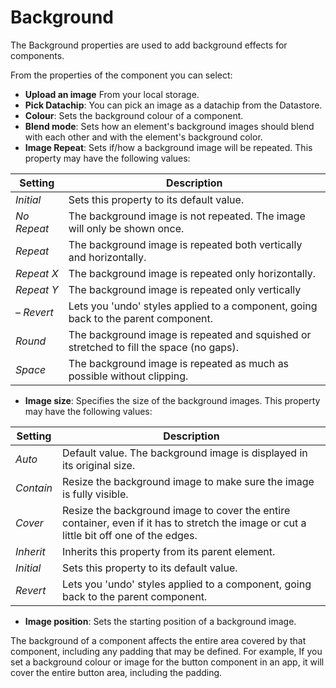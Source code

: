 # Background

The Background properties are used to add background effects for components.

From the properties of the component you can select:
- **Upload an image** From your local storage.
- **Pick Datachip**: You can pick an image as a datachip from the Datastore. 
- **Colour**: Sets the background colour of a component.
- **Blend mode**: Sets how an element's background images should blend with each other and with the element's background color.
- **Image Repeat**: Sets if/how a background image will be repeated. This property may have the following values:
 
| Setting | Description |
| --- | --- |
| _Initial_ | Sets this property to its default value. |
| _No Repeat_ | The background image is not repeated. The image will only be shown once. |
| _Repeat_ | The background image is repeated both vertically and horizontally. |
| _Repeat X_ | The background image is repeated only horizontally. |
| _Repeat Y_ | The background image is repeated only vertically |
| – _Revert_ | Lets you 'undo' styles applied to a component, going back to the parent component. |
| _Round_ | The background image is repeated and squished or stretched to fill the space (no gaps). |
 | _Space_ | The background image is repeated as much as possible without clipping.|

- **Image size**: Specifies the size of the background images. This property may have the following values:

| Setting | Description |
| --- | --- |
| _Auto_ | Default value. The background image is displayed in its original size. |
| _Contain_ | Resize the background image to make sure the image is fully visible. |
| _Cover_ | Resize the background image to cover the entire container, even if it has to stretch the image or cut a little bit off one of the edges. |
| _Inherit_ | Inherits this property from its parent element. |
| _Initial_ | Sets this property to its default value. |
| _Revert_ | Lets you 'undo' styles applied to a component, going back to the parent component. |
  
- **Image position**: Sets the starting position of a background image.

The background of a component affects the entire area covered by that component, including any padding that may be defined. For example, If you set a background colour or image for the button component in an app, it will cover the entire button area, including the padding.
